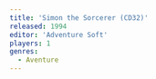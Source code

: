 ```yaml
---
title: 'Simon the Sorcerer (CD32)'
released: 1994
editor: 'Adventure Soft'
players: 1
genres:
  - Aventure
---
```

